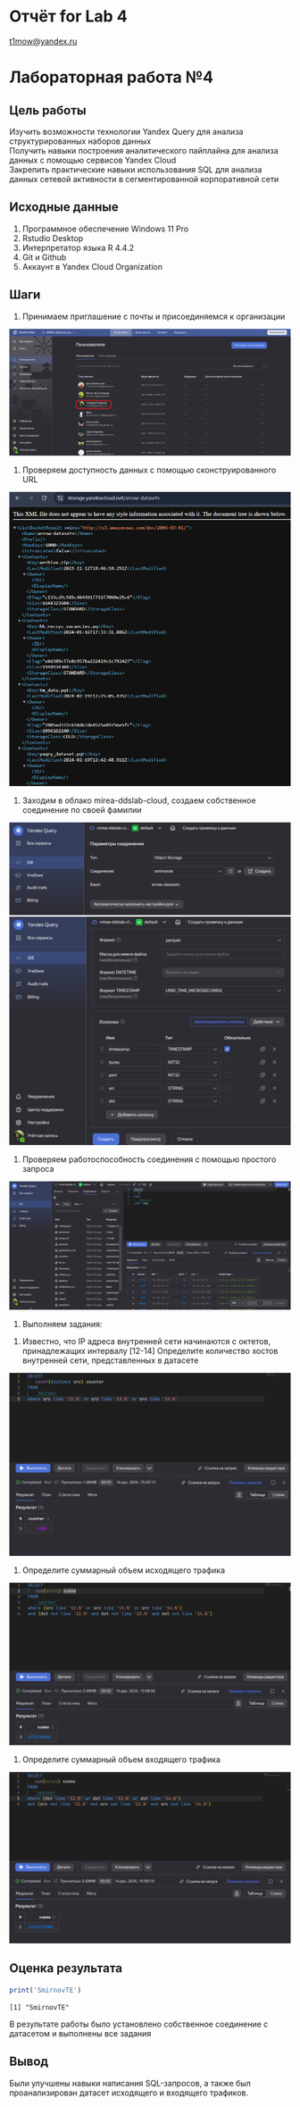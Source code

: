 # Отчёт for Lab 4
t1mow@yandex.ru

# Лабораторная работа №4

## Цель работы

Изучить возможности технологии Yandex Query для анализа
структурированных наборов данных  
Получить навыки построения аналитического пайплайна для анализа данных с
помощью сервисов Yandex Cloud  
Закрепить практические навыки использования SQL для анализа данных
сетевой активности в сегментированной корпоративной сети

## Исходные данные

1.  Программное обеспечение Windows 11 Pro
2.  Rstudio Desktop
3.  Интерпретатор языка R 4.4.2
4.  Git и Github
5.  Аккаунт в Yandex Cloud Organization

## Шаги

1.  Принимаем приглашение с почты и присоединяемся к организации

![](images/1.png)

1.  Проверяем доступность данных с помощью сконструированного URL

![](images/2.png)

1.  Заходим в облако mirea-ddslab-cloud, создаем собственное соединение
    по своей фамилии

![](images/3.png) ![](images/4.png)

1.  Проверяем работоспособность соединения с помощью простого запроса

![](images/5.png)

1.  Выполняем задания:

<!-- -->

1.  Известно, что IP адреса внутренней сети начинаются с октетов,
    принадлежащих интервалу \[12-14\] Определите количество хостов
    внутренней сети, представленных в датасете

![](images/6.png)

1.  Определите суммарный объем исходящего трафика

![](images/7.png)

1.  Определите суммарный объем входящего трафика

![](images/8.png)

## Оценка результата

``` r
print('SmirnovTE')
```

    [1] "SmirnovTE"

В результате работы было установлено собственное соединение с датасетом
и выполнены все задания

## Вывод

Были улучшены навыки написания SQL-запросов, а также был проанализирован
датасет исходящего и входящего трафиков.
